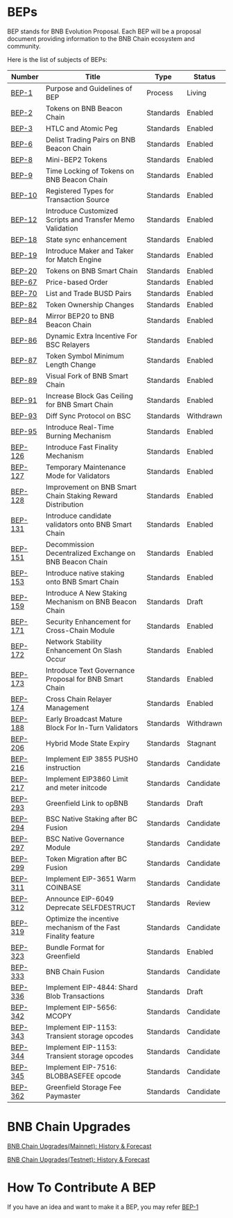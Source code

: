 # BEPs

BEP stands for BNB Evolution Proposal. Each BEP will be a proposal document providing information to the BNB Chain ecosystem and community.

Here is the list of subjects of BEPs:

| Number                       | Title                                                         | Type      | Status    |
|------------------------------|---------------------------------------------------------------|-----------|-----------|
| [BEP-1](./BEPs/BEP1.md)      | Purpose and Guidelines of BEP                                 | Process   | Living    |
| [BEP-2](./BEPs/BEP2.md)      | Tokens on BNB Beacon Chain                                    | Standards | Enabled   |
| [BEP-3](./BEPs/BEP3.md)      | HTLC and Atomic Peg                                           | Standards | Enabled   |
| [BEP-6](./BEPs/BEP6.md)      | Delist Trading Pairs on BNB Beacon Chain                      | Standards | Enabled   |
| [BEP-8](./BEPs/BEP8.md)      | Mini-BEP2 Tokens                                              | Standards | Enabled   |
| [BEP-9](./BEPs/BEP9.md)      | Time Locking of Tokens on BNB Beacon Chain                    | Standards | Enabled   |
| [BEP-10](./BEPs/BEP10.md)    | Registered Types for Transaction Source                       | Standards | Enabled   |
| [BEP-12](./BEPs/BEP12.md)    | Introduce Customized Scripts and Transfer Memo Validation     | Standards | Enabled   |
| [BEP-18](./BEPs/BEP18.md)    | State sync enhancement                                        | Standards | Enabled   |
| [BEP-19](./BEPs/BEP19.md)    | Introduce Maker and Taker for Match Engine                    | Standards | Enabled   |
| [BEP-20](./BEPs/BEP20.md)    | Tokens on BNB Smart Chain                                     | Standards | Enabled   |
| [BEP-67](./BEPs/BEP67.md)    | Price-based Order                                             | Standards | Enabled   |
| [BEP-70](./BEPs/BEP70.md)    | List and Trade BUSD Pairs                                     | Standards | Enabled   |
| [BEP-82](./BEPs/BEP82.md)    | Token Ownership Changes                                       | Standards | Enabled   |
| [BEP-84](./BEPs/BEP84.md)    | Mirror BEP20 to BNB Beacon Chain                              | Standards | Enabled   |
| [BEP-86](./BEPs/BEP86.md)    | Dynamic Extra Incentive For BSC Relayers                      | Standards | Enabled   |
| [BEP-87](./BEPs/BEP87.md)    | Token Symbol Minimum Length Change                            | Standards | Enabled   |
| [BEP-89](./BEPs/BEP89.md)    | Visual Fork of BNB Smart Chain                                | Standards | Enabled   |
| [BEP-91](./BEPs/BEP91.md)    | Increase Block Gas Ceiling for BNB Smart Chain                | Standards | Enabled   |
| [BEP-93](./BEPs/BEP93.md)    | Diff Sync Protocol on BSC                                     | Standards | Withdrawn |
| [BEP-95](./BEPs/BEP95.md)    | Introduce Real-Time Burning Mechanism                         | Standards | Enabled   |
| [BEP-126](./BEPs/BEP126.md)  | Introduce Fast Finality Mechanism                             | Standards | Enabled   |
| [BEP-127](./BEPs/BEP127.md)  | Temporary Maintenance Mode for Validators                     | Standards | Enabled   |
| [BEP-128](./BEPs/BEP128.md)  | Improvement on BNB Smart Chain Staking Reward Distribution    | Standards | Enabled   |
| [BEP-131](./BEPs/BEP131.md)  | Introduce candidate validators onto BNB Smart Chain           | Standards | Enabled   |
| [BEP-151](./BEPs/BEP151.md)  | Decommission Decentralized Exchange on BNB Beacon Chain       | Standards | Enabled   |
| [BEP-153](./BEPs/BEP153.md)  | Introduce native staking onto BNB Smart Chain                 | Standards | Enabled   |
| [BEP-159](./BEPs/BEP159.md)  | Introduce A New Staking Mechanism on BNB Beacon Chain         | Standards | Draft     |
| [BEP-171](./BEPs/BEP171.md)  | Security Enhancement for Cross-Chain Module                   | Standards | Enabled   |
| [BEP-172](./BEPs/BEP172.md)  | Network Stability Enhancement On Slash Occur                  | Standards | Enabled   |
| [BEP-173](./BEPs/BEP173.md)  | Introduce Text Governance Proposal for BNB Smart Chain        | Standards | Enabled   |
| [BEP-174](./BEPs/BEP174.md)  | Cross Chain Relayer Management                                | Standards | Enabled   |
| [BEP-188](./BEPs/BEP188.md)  | Early Broadcast Mature Block For In-Turn Validators           | Standards | Withdrawn |
| [BEP-206](./BEPs/BEP206.md)  | Hybrid Mode State Expiry                                      | Standards | Stagnant  |
| [BEP-216](./BEPs/BEP216.md)  | Implement EIP 3855 PUSH0 instruction                          | Standards | Candidate |
| [BEP-217](./BEPs/BEP217.md)  | Implement EIP3860 Limit and meter initcode                    | Standards | Candidate |
| [BEP-293](./BEPs/BEP-293.md) | Greenfield Link to opBNB                                      | Standards | Draft     |
| [BEP-294](./BEPs/BEP294.md)  | BSC Native Staking after BC Fusion                            | Standards | Candidate |
| [BEP-297](./BEPs/BEP297.md)  | BSC Native Governance Module                                  | Standards | Candidate |
| [BEP-299](./BEPs/BEP-299.md) | Token Migration after BC Fusion                               | Standards | Candidate |
| [BEP-311](./BEPs/BEP-311.md) | Implement EIP-3651 Warm COINBASE                              | Standards | Candidate |
| [BEP-312](./BEPs/BEP-312.md) | Announce EIP-6049 Deprecate SELFDESTRUCT                      | Standards | Review    |
| [BEP-319](./BEPs/BEP-319.md) | Optimize the incentive mechanism of the Fast Finality feature | Standards | Candidate |
| [BEP-323](./BEPs/BEP323.md)  | Bundle Format for Greenfield                                  | Standards | Enabled   |
| [BEP-333](./BEPs/BEP333.md)  | BNB Chain Fusion                                              | Standards | Candidate |
| [BEP-336](./BEPs/BEP-336.md) | Implement EIP-4844: Shard Blob Transactions                   | Standards | Draft     |
| [BEP-342](./BEPs/BEP-342.md) | Implement EIP-5656: MCOPY                                     | Standards | Candidate |
| [BEP-343](./BEPs/BEP-343.md) | Implement EIP-1153: Transient storage opcodes                 | Standards | Candidate |
| [BEP-344](./BEPs/BEP-344.md) | Implement EIP-1153: Transient storage opcodes                 | Standards | Candidate |
| [BEP-345](./BEPs/BEP-345.md) | Implement EIP-7516: BLOBBASEFEE opcode                        | Standards | Candidate |
| [BEP-362](./BEPs/BEP-362.md) | Greenfield Storage Fee Paymaster                              | Standards | Candidate |


# BNB Chain Upgrades
[BNB Chain Upgrades(Mainnet): History & Forecast](https://forum.bnbchain.org/t/bnb-chain-upgrades-mainnet/936)

[BNB Chain Upgrades(Testnet): History & Forecast](https://forum.bnbchain.org/t/bnb-chain-upgrades-testnet/934)


# How To Contribute A BEP
If you have an idea and want to make it a BEP, you may refer [BEP-1](BEP1.md)
